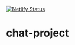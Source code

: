 [![Netlify Status](https://api.netlify.com/api/v1/badges/b6a14fa0-5392-4603-9db8-34b999b2e2b2/deploy-status)](https://app.netlify.com/sites/zen-boyd-d71884/deploys)

# chat-project